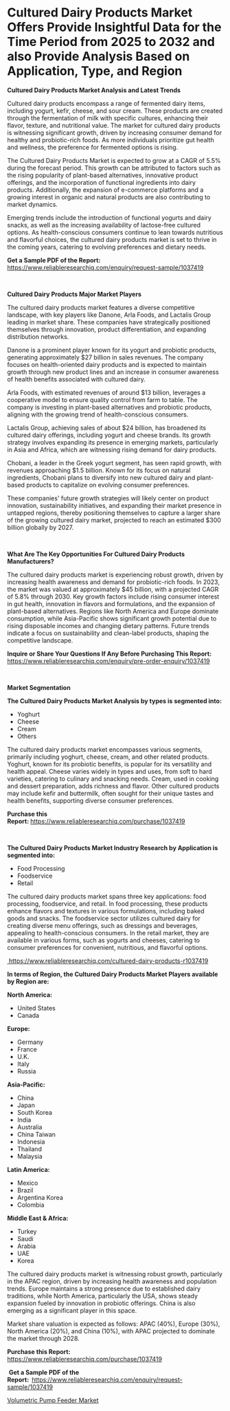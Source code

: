 <p><h1>Cultured Dairy Products Market Offers Provide Insightful Data for the Time Period from 2025 to 2032 and also Provide Analysis Based on Application, Type, and Region</h1></p><p><strong>Cultured Dairy Products Market Analysis and Latest Trends</strong></p>
<p><p>Cultured dairy products encompass a range of fermented dairy items, including yogurt, kefir, cheese, and sour cream. These products are created through the fermentation of milk with specific cultures, enhancing their flavor, texture, and nutritional value. The market for cultured dairy products is witnessing significant growth, driven by increasing consumer demand for healthy and probiotic-rich foods. As more individuals prioritize gut health and wellness, the preference for fermented options is rising.</p><p>The Cultured Dairy Products Market is expected to grow at a CAGR of 5.5% during the forecast period. This growth can be attributed to factors such as the rising popularity of plant-based alternatives, innovative product offerings, and the incorporation of functional ingredients into dairy products. Additionally, the expansion of e-commerce platforms and a growing interest in organic and natural products are also contributing to market dynamics. </p><p>Emerging trends include the introduction of functional yogurts and dairy snacks, as well as the increasing availability of lactose-free cultured options. As health-conscious consumers continue to lean towards nutritious and flavorful choices, the cultured dairy products market is set to thrive in the coming years, catering to evolving preferences and dietary needs.</p></p>
<p><strong>Get a Sample PDF of the Report:&nbsp;</strong> <a href="https://www.reliableresearchiq.com/enquiry/request-sample/1037419?utm_campaign=2180&utm_medium=2&utm_source=Github&utm_content=ia&utm_term=28022025&utm_id=cultured-dairy-products">https://www.reliableresearchiq.com/enquiry/request-sample/1037419</a></p>
<p>&nbsp;</p>
<p><strong>Cultured Dairy Products Major Market Players</strong></p>
<p><p>The cultured dairy products market features a diverse competitive landscape, with key players like Danone, Arla Foods, and Lactalis Group leading in market share. These companies have strategically positioned themselves through innovation, product differentiation, and expanding distribution networks.</p><p>Danone is a prominent player known for its yogurt and probiotic products, generating approximately $27 billion in sales revenues. The company focuses on health-oriented dairy products and is expected to maintain growth through new product lines and an increase in consumer awareness of health benefits associated with cultured dairy.</p><p>Arla Foods, with estimated revenues of around $13 billion, leverages a cooperative model to ensure quality control from farm to table. The company is investing in plant-based alternatives and probiotic products, aligning with the growing trend of health-conscious consumers.</p><p>Lactalis Group, achieving sales of about $24 billion, has broadened its cultured dairy offerings, including yogurt and cheese brands. Its growth strategy involves expanding its presence in emerging markets, particularly in Asia and Africa, which are witnessing rising demand for dairy products.</p><p>Chobani, a leader in the Greek yogurt segment, has seen rapid growth, with revenues approaching $1.5 billion. Known for its focus on natural ingredients, Chobani plans to diversify into new cultured dairy and plant-based products to capitalize on evolving consumer preferences.</p><p>These companies' future growth strategies will likely center on product innovation, sustainability initiatives, and expanding their market presence in untapped regions, thereby positioning themselves to capture a larger share of the growing cultured dairy market, projected to reach an estimated $300 billion globally by 2027.</p></p>
<p>&nbsp;</p>
<p><strong>What Are The Key Opportunities For Cultured Dairy Products Manufacturers?</strong></p>
<p><p>The cultured dairy products market is experiencing robust growth, driven by increasing health awareness and demand for probiotic-rich foods. In 2023, the market was valued at approximately $45 billion, with a projected CAGR of 5.8% through 2030. Key growth factors include rising consumer interest in gut health, innovation in flavors and formulations, and the expansion of plant-based alternatives. Regions like North America and Europe dominate consumption, while Asia-Pacific shows significant growth potential due to rising disposable incomes and changing dietary patterns. Future trends indicate a focus on sustainability and clean-label products, shaping the competitive landscape.</p></p>
<p><strong>Inquire or Share Your Questions If Any Before Purchasing This Report:</strong> <a href="https://www.reliableresearchiq.com/enquiry/pre-order-enquiry/1037419?utm_campaign=2180&utm_medium=2&utm_source=Github&utm_content=ia&utm_term=28022025&utm_id=cultured-dairy-products">https://www.reliableresearchiq.com/enquiry/pre-order-enquiry/1037419</a></p>
<p>&nbsp;</p>
<p><strong>Market Segmentation</strong></p>
<p><strong>The Cultured Dairy Products Market Analysis by types is segmented into:</strong></p>
<p><ul><li>Yoghurt</li><li>Cheese</li><li>Cream</li><li>Others</li></ul></p>
<p><p>The cultured dairy products market encompasses various segments, primarily including yoghurt, cheese, cream, and other related products. Yoghurt, known for its probiotic benefits, is popular for its versatility and health appeal. Cheese varies widely in types and uses, from soft to hard varieties, catering to culinary and snacking needs. Cream, used in cooking and dessert preparation, adds richness and flavor. Other cultured products may include kefir and buttermilk, often sought for their unique tastes and health benefits, supporting diverse consumer preferences.</p></p>
<p><strong>Purchase this Report:&nbsp;</strong><a href="https://www.reliableresearchiq.com/purchase/1037419?utm_campaign=2180&utm_medium=2&utm_source=Github&utm_content=ia&utm_term=28022025&utm_id=cultured-dairy-products">https://www.reliableresearchiq.com/purchase/1037419</a></p>
<p>&nbsp;</p>
<p><strong>The Cultured Dairy Products Market Industry Research by Application is segmented into:</strong></p>
<p><ul><li>Food Processing</li><li>Foodservice</li><li>Retail</li></ul></p>
<p><p>The cultured dairy products market spans three key applications: food processing, foodservice, and retail. In food processing, these products enhance flavors and textures in various formulations, including baked goods and snacks. The foodservice sector utilizes cultured dairy for creating diverse menu offerings, such as dressings and beverages, appealing to health-conscious consumers. In the retail market, they are available in various forms, such as yogurts and cheeses, catering to consumer preferences for convenient, nutritious, and flavorful options.</p></p>
<p><a href="https://www.reliableresearchiq.com/cultured-dairy-products-r1037419?utm_campaign=2180&utm_medium=2&utm_source=Github&utm_content=ia&utm_term=28022025&utm_id=cultured-dairy-products">&nbsp;https://www.reliableresearchiq.com/cultured-dairy-products-r1037419</a></p>
<p><strong>In terms of Region, the Cultured Dairy Products Market Players available by Region are:</strong></p>
<p>
    <p> <strong> North America: </strong>
        <ul>
            <li>United States</li>
            <li>Canada</li>
        </ul>
        </p> 
    <p> <strong> Europe: </strong>
        <ul>
            <li>Germany</li>
            <li>France</li>
            <li>U.K.</li>
            <li>Italy</li>
            <li>Russia</li>
        </ul>
        </p> 
    <p> <strong> Asia-Pacific: </strong>
        <ul>
            <li>China</li>
            <li>Japan</li>
            <li>South Korea</li>
            <li>India</li>
            <li>Australia</li>
            <li>China Taiwan</li>
            <li>Indonesia</li>
            <li>Thailand</li>
            <li>Malaysia</li>
        </ul>
        </p> 
    <p> <strong> Latin America: </strong>
        <ul>
            <li>Mexico</li>
            <li>Brazil</li>
            <li>Argentina Korea</li>
            <li>Colombia</li>
        </ul>
        </p> 
    <p> <strong> Middle East & Africa: </strong>
        <ul>
            <li>Turkey</li>
            <li>Saudi</li>
            <li>Arabia</li>
            <li>UAE</li>
            <li>Korea</li>
        </ul>
    </p>
    </p>
<p><p>The cultured dairy products market is witnessing robust growth, particularly in the APAC region, driven by increasing health awareness and population trends. Europe maintains a strong presence due to established dairy traditions, while North America, particularly the USA, shows steady expansion fueled by innovation in probiotic offerings. China is also emerging as a significant player in this space. </p><p>Market share valuation is expected as follows: APAC (40%), Europe (30%), North America (20%), and China (10%), with APAC projected to dominate the market through 2028.</p></p>
<p><strong>Purchase this Report: </strong><a href="https://www.reliableresearchiq.com/purchase/1037419?utm_campaign=2180&utm_medium=2&utm_source=Github&utm_content=ia&utm_term=28022025&utm_id=cultured-dairy-products">https://www.reliableresearchiq.com/purchase/1037419</a></p>
<p>&nbsp;<strong>Get a Sample PDF of the Report:&nbsp;&nbsp;</strong><a href="https://www.reliableresearchiq.com/enquiry/request-sample/1037419?utm_campaign=2180&utm_medium=2&utm_source=Github&utm_content=ia&utm_term=28022025&utm_id=cultured-dairy-products">https://www.reliableresearchiq.com/enquiry/request-sample/1037419</a></p>
<p><strong></strong></p>
<p><p><a href="https://github.com/boysabotzoc/Market-Research-Report-List-1/blob/main/volumetric-pump-feeder-market.md?utm_campaign=2180&utm_medium=2&utm_source=Github&utm_content=ia&utm_term=28022025&utm_id=cultured-dairy-products">Volumetric Pump Feeder Market</a></p></p>